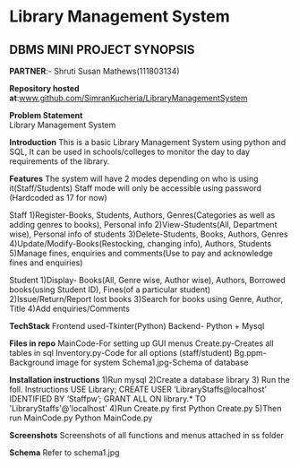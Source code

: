 # Library Management System

## DBMS MINI PROJECT SYNOPSIS

**PARTNER**:- Shruti Susan Mathews(111803134)

**Repository hosted at**:www.github.com/SimranKucheria/LibraryManagementSystem

**Problem Statement** </br>
 Library Management System

**Introduction**
This is a basic Library Management System using python and SQL, It can be used in schools/colleges
to monitor the day to day requirements of the library.

**Features**
The system will have 2 modes depending on who is using it(Staff/Students)
Staff mode will only be accessible using password (Hardcoded as 17 for now)

Staff
1)Register-Books, Students, Authors, Genres(Categories as well as adding genres to books), Personal info
2)View-Students(All, Department wise), Personal info of students
3)Delete-Students, Books, Authors, Genres
4)Update/Modify-Books(Restocking, changing info), Authors, Students
5)Manage fines, enquiries and comments(Use to pay and acknowledge fines and enquiries)

Student
1)Display- Books(All, Genre wise, Author wise), Authors, Borrowed books(using Student ID), Fines(of a particular student)
2)Issue/Return/Report lost books
3)Search for books using Genre, Author, Title
4)Add enquiries/Comments

**TechStack**
Frontend used-Tkinter(Python)
Backend- Python + Mysql

**Files in repo**
MainCode-For setting up GUI menus
Create.py-Creates all tables in sql
Inventory.py-Code for all options (staff/student)
Bg.ppm-Background image for system
Schema1.jpg-Schema of database

**Installation instructions**
1)Run mysql
2)Create a database library
3) Run the foll. Instructions
USE Library;
CREATE USER ‘LibraryStaffs@localhost’ IDENTIFIED BY ‘Staffpw’; 
                GRANT ALL ON library.*  TO 'LibraryStaffs'@'localhost'
4)Run Create.py first
	Python Create.py
5)Then run MainCode.py
	Python MainCode.py

**Screenshots**
Screenshots of all functions and menus attached in ss folder

**Schema**
Refer to schema1.jpg


